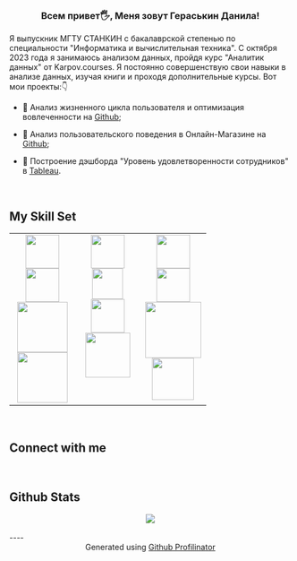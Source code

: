 ### <div align="center">Всем привет🖐️, Меня зовут Гераськин Данила!
Я выпускник МГТУ СТАНКИН с бакалаврской степенью по специальности "Информатика и вычислительная техника". С октября 2023 года я занимаюсь анализом данных, пройдя курс "Аналитик данных" от Karpov.courses. Я постоянно совершенствую свои навыки в анализе данных, изучая книги и проходя дополнительные курсы.
Вот мои проекты:👇</div>  
  

- 🔭 Анализ жизненного цикла пользователя и оптимизация вовлеченности на [Github](https://github.com/da-geraskin/MobileAppAnalysis/tree/main);  
  

- 🔭 Анализ пользовательского поведения в Онлайн-Магазине на [Github](https://github.com/da-geraskin/OnlineStoreAnalysis/tree/main);  
  

- 🔭 Построение дэшборда "Уровень удовлетворенности сотрудников" в [Tableau](https://public.tableau.com/app/profile/danila.geraskin/viz/Project_3_17085364590900/Dashboard1?publish=yes).  
  

<br/>  


## My Skill Set  
<table><tr><td valign="top" width="33%">

<div align="center">
<img src="https://cdn-edge.kwork.ru/pics/t3/35/28189532-64b6f15723d9a.jpg" align="center" height="60" width="" />
</div>  
  

<div align="center">
<img src="https://logodix.com/logo/1741467.jpg" align="center" height="60" width="" />
</div>  
  

<div align="center">
<img src="https://static.tildacdn.com/tild3262-3064-4661-b735-383432376431/de.png" align="center" height="90" width="" />
</div>  
  

<div align="center">
<img src="https://www.clouddynamicshk.com/wp-content/uploads/2014/03/git2.png" align="center" height="90" width="" />
</div>  


</td><td valign="top" width="33%">

<div align="center">
<img src="https://user-images.githubusercontent.com/50221806/86498208-af4bfe00-bd39-11ea-88fa-c747ae0ddd85.png" align="center" height="60" width="" />
</div>  
  

<div align="center">
<img src="https://dlab.berkeley.edu/sites/default/files/styles/openberkeley_brand_widgets_rectangle/public/pandas.png?itok=JxR7Cnak&timestamp=1645740797 " align="center" height="55" width="" />
</div>  
  

<div align="center">
<img src="https://discoversdkcdn.azureedge.net/runtimecontent/companyfiles/6976/3404/thumbnail.png?v131360183399041689" align="center" height="60" width="" />
</div>  
  

<div align="center">
<img src="https://cdn.hashnode.com/res/hashnode/image/upload/v1701269628119/93f7c965-fde4-4426-858f-f04e4ba4d1d0.webp?w=1600&h=840&fit=crop&crop=entropy&auto=compress,format&format=webp" align="center" height="80" width="" />
</div>  


</td><td valign="top" width="33%">

<div align="center">
<img src="https://data.world/api/datadotworld-apps/dataset/postgresql/file/raw/logo.png" align="center" height="60" width="" />
</div>  
  

<div align="center">
<img src="https://luxe-host.ru/wp-content/uploads/8/7/5/875342a3517d0d30993f90b25803c31d.png" align="center" height="60" width="" />
</div>  
  

<div align="center">
<img src="https://assets-global.website-files.com/5c9200c49b1194323aff7304/60c85869f5e382869faa4c9f_redash-1400x800.png" align="center" height="100" width="" />
</div>  
  

<div align="center">
<img src="https://mms.businesswire.com/media/20221206005595/it/1656334/5/clickhouse-3069x1531_%282%29.jpg" align="center" height="75" width="" />
</div>  


</td></tr></table>  

<br/>  


## Connect with me  
  

<br/>  


## Github Stats  
<div align="center"><img src="https://github-readme-stats.vercel.app/api?username=da-geraskin&show_icons=true&count_private=true&hide_border=true" align="center" /></div>  

<br/>  
----
<div align="center">Generated using <a href="https://profilinator.rishav.dev/" target="_blank">Github Profilinator</a></div>
